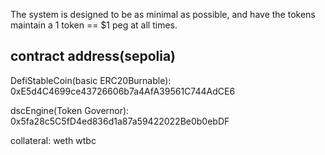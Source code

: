 The system is designed to be as minimal as possible, and have the tokens maintain a 1 token == $1 peg at all times.

## contract address(sepolia)
DefiStableCoin(basic ERC20Burnable): 0xE5d4C4699ce43726606b7a4AfA39561C744AdCE6

dscEngine(Token Governor): 0x5fa28c5C5fD4ed836d1a87a59422022Be0b0ebDF

collateral: weth wtbc
